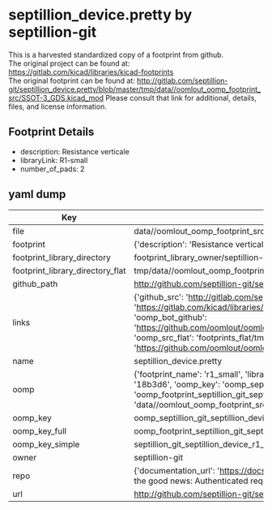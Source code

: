 # septillion_device.pretty by septillion-git  
This is a harvested standardized copy of a footprint from github.  
The original project can be found at:  
https://gitlab.com/kicad/libraries/kicad-footprints  
The original footprint can be found at:
http://gitlab.com/septillion-git/septillion_device.pretty/blob/master/tmp/data//oomlout_oomp_footprint_src/SSOT-3_GDS.kicad_mod
Please consult that link for additional, details, files, and license information.  
## Footprint Details
* description: Resistance verticale  
* libraryLink: R1-small  
* number_of_pads: 2  
## yaml dump  
| Key | Value |  
| --- | --- |  
| file | data//oomlout_oomp_footprint_src/septillion_device.pretty/R1-small.kicad_mod |  
| footprint | {'description': 'Resistance verticale', 'libraryLink': 'R1-small', 'number_of_pads': 2} |  
| footprint_library_directory | footprint_library_owner/septillion-git_septillion_device.pretty |  
| footprint_library_directory_flat | tmp/data//oomlout_oomp_footprint_src/footprints_flat/septillion_git_septillion_device_r1_small/working |  
| github_path | http://github.com/septillion-git/septillion_device.pretty/blob/master/tmp/data//oomlout_oomp_footprint_src/R1-small.kicad_mod |  
| links | {'github_src': 'http://gitlab.com/septillion-git/septillion_device.pretty/blob/master/tmp/data//oomlout_oomp_footprint_src/SSOT-3_GDS.kicad_mod', 'github_src_repo': 'https://gitlab.com/kicad/libraries/kicad-footprints', 'oomp_bot': 'tmp/data//oomlout_oomp_footprint_src/footprints/septillion_git_septillion_device_r1_small/working', 'oomp_bot_github': 'https://github.com/oomlout/oomlout_oomp_footprint_bot/tree/main/tmp/data//oomlout_oomp_footprint_src/footprints/septillion_git_septillion_device_r1_small/working', 'oomp_src_flat': 'footprints_flat/tmp/data//oomlout_oomp_footprint_src/footprints_flat/septillion_git_septillion_device_r1_small/working', 'oomp_src_flat_github': 'https://github.com/oomlout/oomlout_oomp_footprint_src/tree/main/tmp/data//oomlout_oomp_footprint_src/footprints_flat/septillion_git_septillion_device_r1_small/working'} |  
| name | septillion_device.pretty |  
| oomp | {'footprint_name': 'r1_small', 'library_name': 'septillion_device', 'md5': '18b3d6c14afb37adf348858cce7a53b0', 'md5_10': '18b3d6c14a', 'md5_5': '18b3d', 'md5_6': '18b3d6', 'oomp_key': 'oomp_septillion_git_septillion_device_r1_small', 'oomp_key_extra': 'oomp_footprint_septillion_git_septillion_device_r1_small', 'oomp_key_full': 'oomp_footprint_septillion_git_septillion_device_r1_small_18b3d6', 'oomp_key_simple': 'septillion_git_septillion_device_r1_small', 'original_filename': 'data//oomlout_oomp_footprint_src/septillion_device.pretty/R1-small.kicad_mod', 'owner_name': 'septillion_git'} |  
| oomp_key | oomp_septillion_git_septillion_device_r1_small |  
| oomp_key_full | oomp_footprint_septillion_git_septillion_device_r1_small |  
| oomp_key_simple | septillion_git_septillion_device_r1_small |  
| owner | septillion-git |  
| repo | {'documentation_url': 'https://docs.github.com/rest/overview/resources-in-the-rest-api#rate-limiting', 'message': "API rate limit exceeded for 84.66.142.224. (But here's the good news: Authenticated requests get a higher rate limit. Check out the documentation for more details.)"} |  
| url | http://github.com/septillion-git/septillion_device.pretty |  

